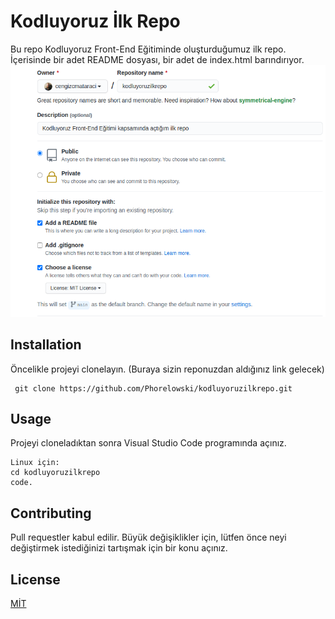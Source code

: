 # Kodluyoruz İlk Repo
Bu repo Kodluyoruz Front-End Eğitiminde oluşturduğumuz ilk repo. İçerisinde bir adet README dosyası, bir adet de index.html barındırıyor.
![](https://raw.githubusercontent.com/Kodluyoruz/taskforce/main/git/odev1/figures/github.png)

## Installation
Öncelikle projeyi clonelayın. (Buraya sizin reponuzdan aldığınız link gelecek)

```
 git clone https://github.com/Phorelowski/kodluyoruzilkrepo.git
```

## Usage
Projeyi cloneladıktan sonra Visual Studio Code programında açınız.

```
Linux için:
cd kodluyoruzilkrepo
code.
```

## Contributing
Pull requestler kabul edilir. Büyük değişiklikler için, lütfen önce neyi değiştirmek istediğinizi tartışmak için bir konu açınız.
## License 
[MİT](https://choosealicense.com/licenses/mit/)
